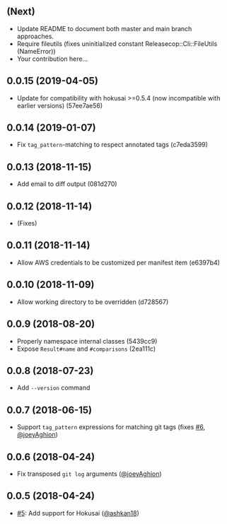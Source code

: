 (Next)
------------
* Update README to document both master and main branch approaches.
* Require fileutils (fixes uninitialized constant Releasecop::Cli::FileUtils (NameError))
* Your contribution here...

0.0.15 (2019-04-05)
---
* Update for compatibility with hokusai >=0.5.4 (now incompatible with earlier versions) (57ee7ae56)

0.0.14 (2019-01-07)
---
* Fix `tag_pattern`-matching to respect annotated tags (c7eda3599)

0.0.13 (2018-11-15)
---
* Add email to diff output (081d270)

0.0.12 (2018-11-14)
---
* (Fixes)

0.0.11 (2018-11-14)
---
* Allow AWS credentials to be customized per manifest item (e6397b4)

0.0.10 (2018-11-09)
---
* Allow working directory to be overridden (d728567)

0.0.9 (2018-08-20)
------------

* Properly namespace internal classes (5439cc9)
* Expose `Result#name` and `#comparisons` (2ea111c)

0.0.8 (2018-07-23)
---
* Add `--version` command

0.0.7 (2018-06-15)
---
* Support `tag_pattern` expressions for matching git tags (fixes [#6](https://github.com/joeyAghion/releasecop/issues/6), [@joeyAghion](https://github.com/joeyAghion))

0.0.6 (2018-04-24)
------------------

* Fix transposed `git log` arguments ([@joeyAghion](https://github.com/joeyAghion))

0.0.5 (2018-04-24)
------------------

* [#5](https://github.com/joeyAghion/releasecop/pull/5): Add support for Hokusai ([@ashkan18](https://github.com/ashkan18))
